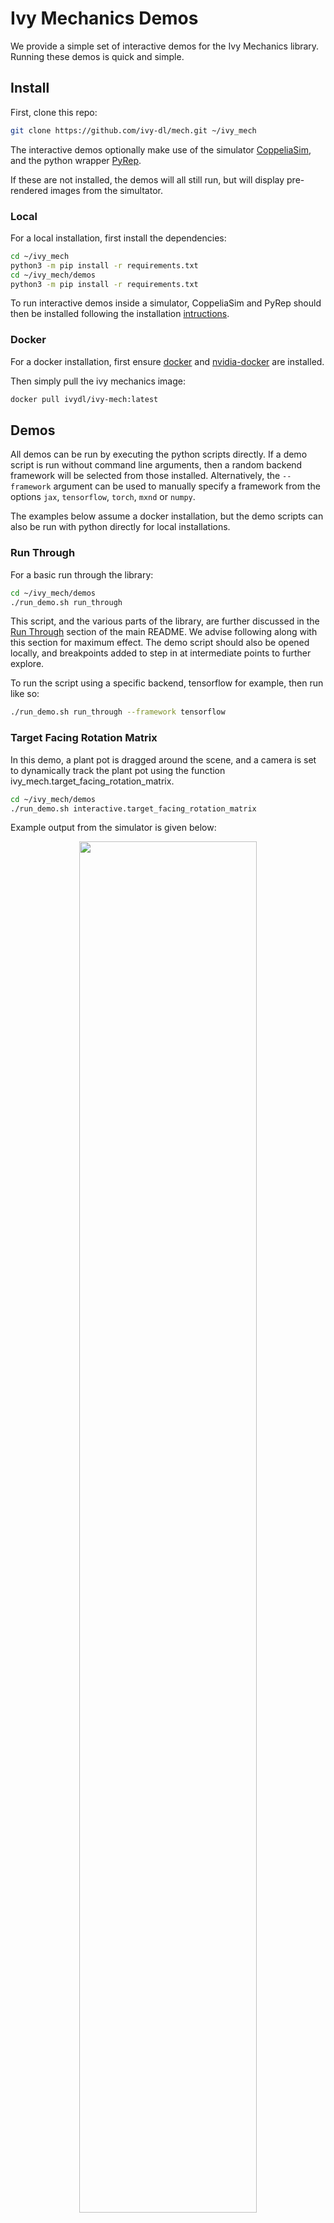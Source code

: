 # Ivy Mechanics Demos

We provide a simple set of interactive demos for the Ivy Mechanics library.
Running these demos is quick and simple.

## Install

First, clone this repo:

```bash
git clone https://github.com/ivy-dl/mech.git ~/ivy_mech
```

The interactive demos optionally make use of the simulator
[CoppeliaSim](https://www.coppeliarobotics.com/),
and the python wrapper [PyRep](https://github.com/stepjam/PyRep).

If these are not installed, the demos will all still run, but will display pre-rendered images from the simultator.

### Local

For a local installation, first install the dependencies:

```bash
cd ~/ivy_mech
python3 -m pip install -r requirements.txt
cd ~/ivy_mech/demos
python3 -m pip install -r requirements.txt
```

To run interactive demos inside a simulator, CoppeliaSim and PyRep should then be installed following the installation [intructions](https://github.com/stepjam/PyRep#install).

### Docker

For a docker installation, first ensure [docker](https://docs.docker.com/get-docker/) and [nvidia-docker](https://github.com/NVIDIA/nvidia-docker) are installed.

Then simply pull the ivy mechanics image:

```bash
docker pull ivydl/ivy-mech:latest
```

## Demos

All demos can be run by executing the python scripts directly.
If a demo script is run without command line arguments, then a random backend framework will be selected from those installed.
Alternatively, the `--framework` argument can be used to manually specify a framework from the options
`jax`, `tensorflow`, `torch`, `mxnd` or `numpy`.

The examples below assume a docker installation, but the demo scripts can also
be run with python directly for local installations.

### Run Through

For a basic run through the library:

```bash
cd ~/ivy_mech/demos
./run_demo.sh run_through
```

This script, and the various parts of the library, are further discussed in the [Run Through](https://github.com/ivy-dl/mech#run-through) section of the main README.
We advise following along with this section for maximum effect. The demo script should also be opened locally,
and breakpoints added to step in at intermediate points to further explore.

To run the script using a specific backend, tensorflow for example, then run like so:

```bash
./run_demo.sh run_through --framework tensorflow
```

### Target Facing Rotation Matrix

In this demo, a plant pot is dragged around the scene, and a camera is set to
dynamically track the plant pot using the function ivy_mech.target_facing_rotation_matrix.

```bash
cd ~/ivy_mech/demos
./run_demo.sh interactive.target_facing_rotation_matrix
```

Example output from the simulator is given below:

<p align="center">
    <img width="75%" style="display: block;" src='https://github.com/ivy-dl/ivy-dl.github.io/blob/master/img/externally_linked/ivy_mech/demo_a.gif?raw=true'>
</p>

### Polar to Cartesian Co-ordinates

In this demo, an omni-directional camera is dragged around the scene,
and a cartesian point cloud reconstruction is dynamically generated from the omni camera polar depth maps,
using the method ivy_mech.polar_to_cartesian_coords.

```bash
cd ~/ivy_mech/demos
./run_demo.sh interactive.polar_to_cartesian_coords
```
Example output from the simulator, and Open3D renderings, are given below:

<p align="center">
    <img width="75%" style="display: block;" src='https://github.com/ivy-dl/ivy-dl.github.io/blob/master/img/externally_linked/ivy_mech/demo_b.gif?raw=true'>
</p>

## Get Involved

If you have any issues running any of the demos, would like to request further demos, or would like to implement your own, then get it touch.
Feature requests, pull requests, and [tweets](https://twitter.com/ivythread) all welcome!